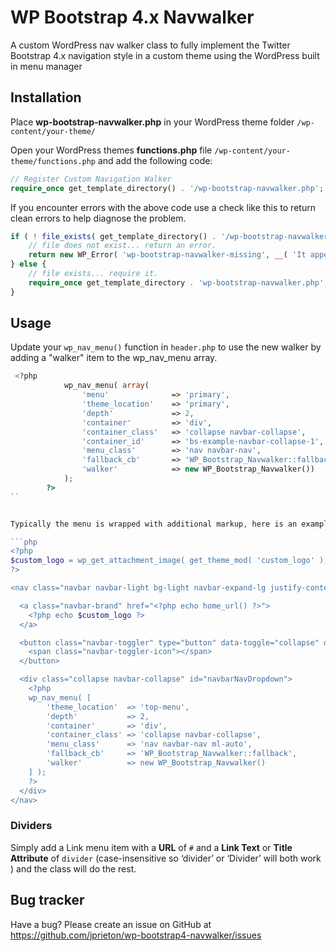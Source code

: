 # WP Bootstrap 4.x Navwalker

A custom WordPress nav walker class to fully implement the Twitter Bootstrap 4.x navigation style in a custom theme using the WordPress built in menu manager

## Installation

Place **wp-bootstrap-navwalker.php** in your WordPress theme folder `/wp-content/your-theme/`

Open your WordPress themes **functions.php** file  `/wp-content/your-theme/functions.php` and add the following code:

```php
// Register Custom Navigation Walker
require_once get_template_directory() . '/wp-bootstrap-navwalker.php';
```

If you encounter errors with the above code use a check like this to return clean errors to help diagnose the problem.

```php
if ( ! file_exists( get_template_directory() . '/wp-bootstrap-navwalker.php' ) ) {
	// file does not exist... return an error.
	return new WP_Error( 'wp-bootstrap-navwalker-missing', __( 'It appears the wp-bootstrap-navwalker.php file may be missing.', 'wp-bootstrap-navwalker' ) );
} else {
	// file exists... require it.
    require_once get_template_directory . 'wp-bootstrap-navwalker.php';
}
```

## Usage

Update your `wp_nav_menu()` function in `header.php` to use the new walker by adding a "walker" item to the wp_nav_menu array.

```php
 <?php
            wp_nav_menu( array(
                'menu'              => 'primary',
                'theme_location'    => 'primary',
                'depth'             => 2,
                'container'         => 'div',
                'container_class'   => 'collapse navbar-collapse',
                'container_id'      => 'bs-example-navbar-collapse-1',
                'menu_class'        => 'nav navbar-nav',
                'fallback_cb'       => 'WP_Bootstrap_Navwalker::fallback',
                'walker'            => new WP_Bootstrap_Navwalker())
            );
        ?>
``


Typically the menu is wrapped with additional markup, here is an example of a menu that collapse for responsive navigation.

```php
<?php
$custom_logo = wp_get_attachment_image( get_theme_mod( 'custom_logo' ), 'full' );
?>

<nav class="navbar navbar-light bg-light navbar-expand-lg justify-content-between">

  <a class="navbar-brand" href="<?php echo home_url() ?>">
    <?php echo $custom_logo ?>
  </a>

  <button class="navbar-toggler" type="button" data-toggle="collapse" data-target="#navbarNavDropdown" aria-controls="navbarNavDropdown" aria-expanded="false" aria-label="Toggle navigation">
    <span class="navbar-toggler-icon"></span>
  </button>

  <div class="collapse navbar-collapse" id="navbarNavDropdown">
    <?php
    wp_nav_menu( [
        'theme_location'  => 'top-menu',
        'depth'           => 2,
        'container'       => 'div',
        'container_class' => 'collapse navbar-collapse',
        'menu_class'      => 'nav navbar-nav ml-auto',
        'fallback_cb'     => 'WP_Bootstrap_Navwalker::fallback',
        'walker'          => new WP_Bootstrap_Navwalker()
    ] );
    ?>
  </div>
</nav>
```

### Dividers

Simply add a Link menu item with a **URL** of `#` and a **Link Text** or **Title Attribute** of `divider` (case-insensitive so ‘divider’ or ‘Divider’ will both work ) and the class will do the rest.

## Bug tracker

Have a bug? Please create an issue on GitHub at https://github.com/jprieton/wp-bootstrap4-navwalker/issues